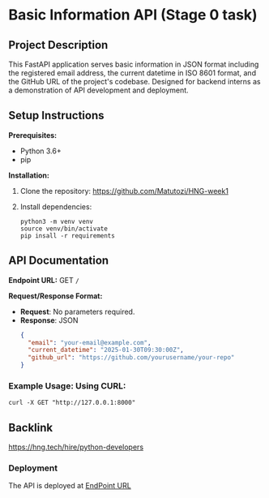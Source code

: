 # Basic Information API (Stage 0 task)

## Project Description

This FastAPI application serves basic information in JSON format including the registered email address, the current datetime in ISO 8601 format, and the GitHub URL of the project's codebase. Designed for backend interns as a demonstration of API development and deployment.

## Setup Instructions

**Prerequisites:**

- Python 3.6+
- pip

**Installation:**

1. Clone the repository:
   https://github.com/Matutozi/HNG-week1

2. Install dependencies:
   ```
   python3 -m venv venv
   source venv/bin/activate
   pip insall -r requirements
   ```

## API Documentation

**Endpoint URL:**
GET `/`

**Request/Response Format:**

- **Request**: No parameters required.
- **Response**: JSON
  ```json
  {
    "email": "your-email@example.com",
    "current_datetime": "2025-01-30T09:30:00Z",
    "github_url": "https://github.com/yourusername/your-repo"
  }
  ```

### Example Usage: Using CURL:

```
curl -X GET "http://127.0.0.1:8000"

```
## Backlink

https://hng.tech/hire/python-developers

### Deployment
The API is deployed at [EndPoint URL](https://hng-week1.onrender.com/user)